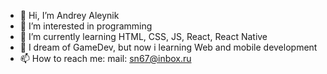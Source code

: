 - 👋 Hi, I’m Andrey Aleynik
- 👀 I’m interested in programming
- 🌱 I’m currently learning HTML, CSS, JS, React, React Native
- 💞️ I dream of GameDev, but now i learning Web and mobile development
- 📫 How to reach me: mail: sn67@inbox.ru
